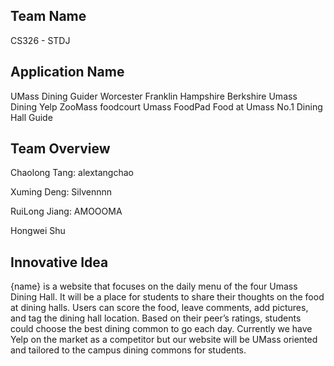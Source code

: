 ## Team Name
CS326 - STDJ

## Application Name
UMass Dining Guider
Worcester Franklin Hampshire Berkshire
Umass Dining Yelp
ZooMass foodcourt
Umass FoodPad
Food at Umass
No.1 Dining Hall Guide

## Team Overview
Chaolong Tang: alextangchao 

Xuming Deng: Silvennnn

RuiLong Jiang: AMOOOMA

Hongwei Shu

## Innovative Idea
{name} is a website that focuses on the daily menu of the four Umass Dining Hall. It will be a place for students to share their thoughts on the food at dining halls. Users can score the food, leave comments, add pictures, and tag the dining hall location. Based on their peer’s ratings, students could choose the best dining common to go each day. Currently we have Yelp on the market as a competitor but our website will be UMass oriented and tailored to the campus dining commons for students.

